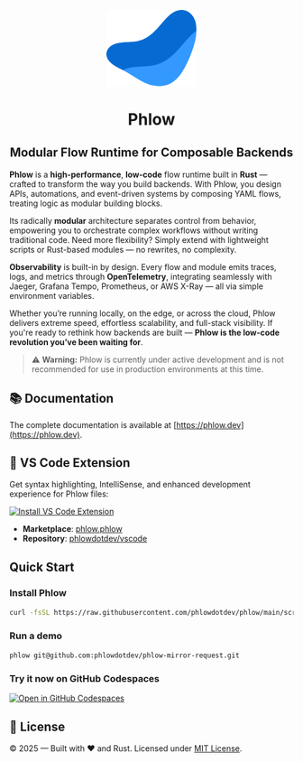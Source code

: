 <p align="center">
  <img src="./site/static/img/logo.svg" alt="Phlow logo" width="160"/>
  <h1 align="center">Phlow</h1>
</p>

<h2 align="center">Modular Flow Runtime for Composable Backends</h2>

**Phlow** is a **high-performance**, **low-code** flow runtime built in **Rust** — crafted to transform the way you build backends.
With Phlow, you design APIs, automations, and event-driven systems by composing YAML flows, treating logic as modular building blocks.

Its radically **modular** architecture separates control from behavior, empowering you to orchestrate complex workflows without writing traditional code.
Need more flexibility? Simply extend with lightweight scripts or Rust-based modules — no rewrites, no complexity.

**Observability** is built-in by design. Every flow and module emits traces, logs, and metrics through **OpenTelemetry**, integrating seamlessly with Jaeger, Grafana Tempo, Prometheus, or AWS X-Ray — all via simple environment variables.

Whether you’re running locally, on the edge, or across the cloud, Phlow delivers extreme speed, effortless scalability, and full-stack visibility.
If you're ready to rethink how backends are built — **Phlow is the low-code revolution you’ve been waiting for**.

> ⚠️ **Warning:** Phlow is currently under active development and is not recommended for use in production environments at this time.

## 📚 Documentation

The complete documentation is available at [https://phlow.dev](https://phlow.dev).

## 🎨 VS Code Extension

Get syntax highlighting, IntelliSense, and enhanced development experience for Phlow files:

[![Install VS Code Extension](https://img.shields.io/visual-studio-marketplace/v/phlow.phlow?style=flat-square&label=VS%20Code%20Extension)](https://marketplace.visualstudio.com/items?itemName=phlow.phlow)

- **Marketplace**: [phlow.phlow](https://marketplace.visualstudio.com/items?itemName=phlow.phlow)
- **Repository**: [phlowdotdev/vscode](https://github.com/phlowdotdev/vscode)

## Quick Start

### Install Phlow
```bash
curl -fsSL https://raw.githubusercontent.com/phlowdotdev/phlow/main/scripts/install-phlow.sh | bash
```

### Run a demo
```bash
phlow git@github.com:phlowdotdev/phlow-mirror-request.git
```

### Try it now on GitHub Codespaces

[![Open in GitHub Codespaces](https://github.com/codespaces/badge.svg)](https://github.com/codespaces/new?repo=phlowdotdev/phlow-mirror-request)

## 📜 License

© 2025 — Built with ❤️ and Rust. Licensed under [MIT License](License).


